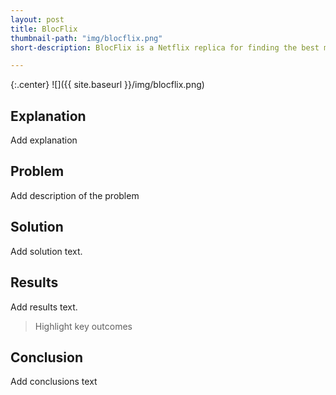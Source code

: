 ```yaml
---
layout: post
title: BlocFlix
thumbnail-path: "img/blocflix.png"
short-description: BlocFlix is a Netflix replica for finding the best movies and watching them online.

---
```


{:.center}
![]({{ site.baseurl }}/img/blocflix.png)

## Explanation

Add explanation

## Problem

Add description of the problem

## Solution

Add solution text.

## Results

Add results text.

> Highlight key outcomes

## Conclusion

Add conclusions text
